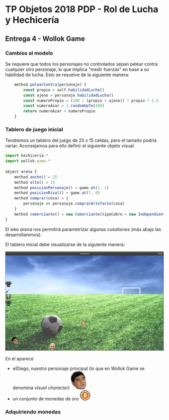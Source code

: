 # TP Objetos 2018 PDP - Rol de Lucha y Hechicería

## Entrega 4 - Wollok Game

### Cambios al modelo

Se requiere que todos los personajes no controlados sepan pelear contra cualquier otro personaje, lo que implica "medir fuerzas" en base a su habilidad de lucha. Esto se resuelve de la siguiente manera:

```javascript
	method pelearContra(personaje) {
		const propio = self.habilidadLucha()
		const ajeno = personaje.habilidadLucha()
		const numeroPropio = (100 / (propio + ajeno)) * propio * 1.5
		const numeroAzar = 1.randomUpTo(100)
		return numeroAzar > numeroPropio
	}
```

### Tablero de juego inicial

Tendremos un tablero del juego de 25 x 15 celdas, pero el tamaño podría variar. Aconsejamos para ello definir el siguiente objeto visual:

```javascript
import hechiceria.*
import wollok.game.*

object arena {
	method ancho() = 25
	method alto() = 15
	method posicionPersonaje() = game.at(1, 1)
	method posicionRival() = game.at(7, 0)
	method comprar(cosa) = {
		personaje => personaje.comprarArtefacto(cosa)
	}
	method comerciante() = new Comerciante(tipoCobro = new Independiente(10))
}
```

El wko _arena_ nos permitirá parametrizar algunas cuestiones (más abajo las desarrollaremos).

El tablero inicial debe visualizarse de la siguiente manera:

![image](images/tableroOriginalChico.png)

En él aparece

- elDiego, nuestro personaje principal (lo que en Wollok Game se denomina _visual character_) ![image](assets/maradona.png)
- un conjunto de monedas de oro ![image](assets/bitcoin.png)


### Adquiriendo monedas

